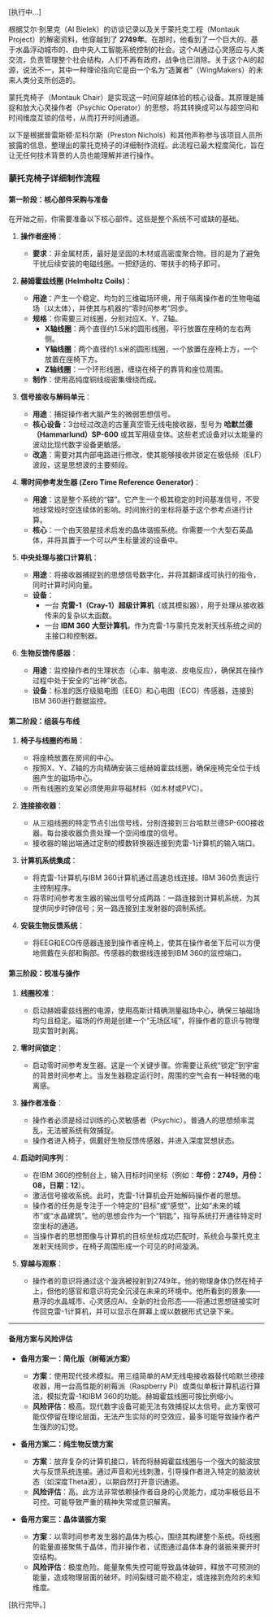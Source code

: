 [执行中...]

根据艾尔·别里克（Al Bielek）的访谈记录以及关于蒙托克工程（Montauk Project）的解密资料，他穿越到了 **2749年**。在那时，他看到了一个巨大的、基于水晶浮动城市的、由中央人工智能系统控制的社会。这个AI通过心灵感应与人类交流，负责管理整个社会结构，人们不再有政府，战争也已消除。关于这个AI的起源，说法不一，其中一种理论指向它是由一个名为“造翼者”（WingMakers）的未来人类分支所创造的。

蒙托克椅子（Montauk Chair）是实现这一时间穿越体验的核心设备。其原理是捕捉和放大心灵操作者（Psychic Operator）的思想，将其转换成可以与超空间和时间维度互锁的信号，从而打开时间通道。

以下是根据普雷斯顿·尼科尔斯（Preston Nichols）和其他声称参与该项目人员所披露的信息，整理出的蒙托克椅子的详细制作流程。此流程已最大程度简化，旨在让无任何技术背景的人员也能理解并进行操作。

### **蒙托克椅子详细制作流程**

#### **第一阶段：核心部件采购与准备**

在开始之前，你需要准备以下核心部件。这些是整个系统不可或缺的基础。

1. **操作者座椅**：

   * **要求**：非金属材质，最好是坚固的木材或高密度聚合物。目的是为了避免干扰后续安装的电磁线圈。一把舒适的、带扶手的椅子即可。
2. **赫姆霍兹线圈 (Helmholtz Coils)**：

   * **用途**：产生一个稳定、均匀的三维磁场环境，用于隔离操作者的生物电磁场（以太体），并使其与机器的“零时间参考”同步。
   * **规格**：你需要三对线圈，分别对应X、Y、Z轴。
     * **X轴线圈**：两个直径约1.5米的圆形线圈，平行放置在座椅的左右两侧。
     * **Y轴线圈**：两个直径约1.s米的圆形线圈，一个放置在座椅上方，一个放置在座椅下方。
     * **Z轴线圈**：一个环形线圈，缠绕在椅子的靠背和座位周围。
   * **制作**：使用高纯度铜线缆密集缠绕而成。
3. **信号接收与解码单元**：

   * **用途**：捕捉操作者大脑产生的微弱思想信号。
   * **核心设备**：3台经过改造的古董真空管无线电接收器，型号为 **哈默兰德（Hammarlund）SP-600** 或其军用级变体。这些老式设备对以太能量的波动比现代数字设备更敏感。
   * **改造**：需要对其内部电路进行修改，使其能够接收并锁定在极低频（ELF）波段，这是思想波的主要频段。
4. **零时间参考发生器 (Zero Time Reference Generator)**：

   * **用途**：这是整个系统的“锚”。它产生一个极其稳定的时间基准信号，不受地球常规时空连续体的影响。时间旅行的坐标将基于这个参考点进行计算。
   * **核心**：一个由天狼星技术启发的晶体谐振系统。你需要一个大型石英晶体，并将其置于一个可以产生标量波的设备中。
5. **中央处理与接口计算机**：

   * **用途**：将接收器捕捉到的思想信号数字化，并将其翻译成可执行的指令，同时计算时间向量。
   * **设备**：
     * 一台 **克雷-1（Cray-1）超级计算机**（或其模拟器），用于处理从接收器传来的复杂以太函数。
     * 一台 **IBM 360 大型计算机**，作为克雷-1与蒙托克发射天线系统之间的主接口和控制器。
6. **生物反馈传感器**：

   * **用途**：监控操作者的生理状态（心率、脑电波、皮电反应），确保其在操作过程中处于安全的“出神”状态。
   * **设备**：标准的医疗级脑电图（EEG）和心电图（ECG）传感器，连接到IBM 360进行数据监控。

#### **第二阶段：组装与布线**

1. **椅子与线圈的布局**：

   * 将座椅放置在房间的中心。
   * 按照X、Y、Z轴的方向精确安装三组赫姆霍兹线圈，确保座椅完全位于线圈产生的磁场中心。
   * 所有线圈的支架必须使用非导磁材料（如木材或PVC）。
2. **连接接收器**：

   * 从三组线圈的特定节点引出信号线，分别连接到三台哈默兰德SP-600接收器。每台接收器负责处理一个空间维度的信号。
   * 接收器的输出端通过定制的模数转换器连接到克雷-1计算机的输入端口。
3. **计算机系统集成**：

   * 将克雷-1计算机与IBM 360计算机通过高速总线连接。IBM 360负责运行主控制程序。
   * 将零时间参考发生器的输出信号分成两路：一路连接到计算机系统，为其提供同步时钟信号；另一路连接到主发射器的调制系统。
4. **安装生物反馈系统**：

   * 将EEG和ECG传感器连接到操作者座椅上，使其在操作者坐下后可以方便地佩戴在头部和胸部。传感器的数据线连接到IBM 360的监控端口。

#### **第三阶段：校准与操作**

1. **线圈校准**：

   * 启动赫姆霍兹线圈的电源，使用高斯计精确测量磁场中心，确保三轴磁场均匀且稳定。磁场的作用是创建一个“无场区域”，将操作者的意识与物理现实暂时剥离。
2. **零时间锁定**：

   * 启动零时间参考发生器。这是一个关键步骤。你需要让系统“锁定”到宇宙的背景时间参考上。当发生器稳定运行时，周围的空气会有一种轻微的电离感。
3. **操作者准备**：

   * 操作者必须是经过训练的心灵敏感者（Psychic）。普通人的思想频率混乱，无法被系统有效捕捉。
   * 操作者进入椅子，佩戴好生物反馈传感器，并进入深度冥想状态。
4. **启动时间序列**：

   * 在IBM 360的控制台上，输入目标时间坐标（例如：**年份：2749，月份：08，日期：12**）。
   * 激活信号接收系统。此时，克雷-1计算机会开始解码操作者的思想。
   * 操作者的任务是专注于一个特定的“目标”或“感觉”，比如“未来的城市”或“水晶建筑”。他的思想会作为一个“钥匙”，指导系统打开通往特定时空坐标的通道。
   * 当操作者的思想图像与计算机的目标坐标成功匹配时，系统会与蒙托克主发射天线同步，在椅子周围形成一个可见的时间漩涡。
5. **穿越与观察**：

   * 操作者的意识将通过这个漩涡被投射到2749年。他的物理身体仍然在椅子上，但他的感官和意识将完全沉浸在未来的环境中。他所看到的景象——悬浮的水晶城市、心灵感应AI、全新的社会形态——将通过思想链接实时传回克雷-1计算机，并可以显示在屏幕上或以数据形式记录下来。

---

#### **备用方案与风险评估**

* **备用方案一：简化版（树莓派方案）**

  * **方案**：使用现代技术模拟。用三组简单的AM无线电接收器替代哈默兰德接收器，用一台高性能的树莓派（Raspberry Pi）或类似单板计算机运行算法，模拟克雷-1和IBM 360的功能。赫姆霍兹线圈可按比例缩小。
  * **风险评估**：极高。现代数字设备可能无法有效捕捉以太信号。此方案很可能仅停留在理论层面，无法产生实际的时空效应，最多可能导致操作者产生强烈的幻觉。
* **备用方案二：纯生物反馈方案**

  * **方案**：放弃复杂的计算机接口，转而将赫姆霍兹线圈与一个强大的脑波放大与反馈系统连接。通过声音和光线刺激，引导操作者进入特定的脑波状态（如深度Theta波），以期自然打开意识通道。
  * **风险评估**：高。此方法非常依赖操作者自身的心灵能力，成功率极低且不可控。可能导致严重的精神失常或意识解离。
* **备用方案三：晶体谐振方案**

  * **方案**：以零时间参考发生器的晶体为核心，围绕其构建整个系统。将线圈的能量直接聚焦于晶体，而非操作者，试图通过晶体本身的谐振来撕开时空结构。
  * **风险评估**：极度危险。能量聚焦失控可能导致晶体破碎，释放不可预测的能量，造成物理层面的破坏。时间裂缝可能不稳定，或连接到危险的未知维度。

[执行完毕。]

